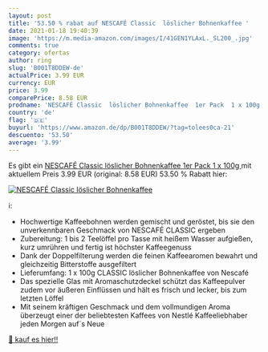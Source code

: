 ```yaml
---
layout: post
title: '53.50 % rabat auf NESCAFÉ Classic  löslicher Bohnenkaffee '
date: 2021-01-18 19:40:39
image: 'https://m.media-amazon.com/images/I/41GEN1YLAxL._SL200_.jpg'
comments: true
category: ofertas
author: ring
slug: 'B001T8DDEW-de'
actualPrice: 3.99 EUR
currency: EUR
price: 3.99
comparePrice: 8.58 EUR
prodname: 'NESCAFÉ Classic  löslicher Bohnenkaffee  1er Pack  1 x 100g '
country: 'de'
flag: '🇩🇪'
buyurl: 'https://www.amazon.de/dp/B001T8DDEW/?tag=tolees0ca-21'
descuento: '53.50'
average: '3.99'
---
```


Es gibt ein [NESCAFÉ Classic  löslicher Bohnenkaffee  1er Pack  1 x 100g ](https://www.amazon.de/dp/B001T8DDEW/?tag=tolees0ca-21) mit aktuellem Preis 3.99 EUR (original: 8.58 EUR) 53.50 % Rabatt hier:

[![NESCAFÉ Classic  löslicher Bohnenkaffee ](https://m.media-amazon.com/images/I/41GEN1YLAxL._SL200_.jpg)](https://www.amazon.de/dp/B001T8DDEW/?tag=tolees0ca-21)

ℹ️:

- Hochwertige Kaffeebohnen werden gemischt und geröstet, bis sie den unverkennbaren Geschmack von NESCAFÉ CLASSIC ergeben
- Zubereitung: 1 bis 2 Teelöffel pro Tasse mit heißem Wasser aufgießen, kurz umrühren und fertig ist höchster Kaffeegenuss
- Dank der Doppelfilterung werden die feinen Kaffeearomen bewahrt und gleichzeitig Bitterstoffe ausgefiltert
- Lieferumfang: 1 x 100g CLASSIC löslicher Bohnenkaffee von Nescafé
- Das spezielle Glas mit Aromaschutzdeckel schützt das Kaffeepulver zudem vor äußeren Einflüssen und hält es frisch und lecker, bis zum letzten Löffel
- Mit seinem kräftigen Geschmack und dem vollmundigen Aroma überzeugt einer der beliebtesten Kaffees von Nestlé Kaffeeliebhaber jeden Morgen auf´s Neue

[🛒 kauf es hier!!](https://www.amazon.de/dp/B001T8DDEW/?tag=tolees0ca-21)
